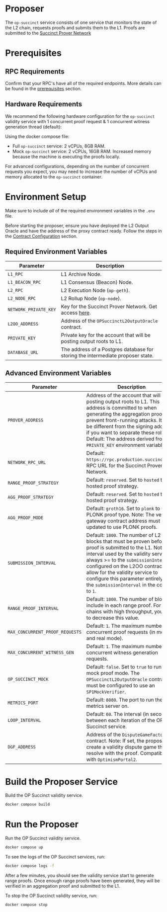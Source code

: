 # Proposer

The `op-succinct` service consists of one service that monitors the state of the L2 chain, requests proofs and submits them to the L1. Proofs are submitted to the [Succinct Prover Network](https://docs.succinct.xyz/docs/generating-proofs/prover-network)

# Prerequisites

## RPC Requirements

Confirm that your RPC's have all of the required endpoints. More details can be found in the [prerequisites](../quick-start/prerequisites.md#requirements) section.

## Hardware Requirements

We recommend the following hardware configuration for the `op-succinct` validity service with 1 concurrent proof request & 1 concurrent witness generation thread (default):

Using the docker compose file:

- Full `op-succinct` service: 2 vCPUs, 8GB RAM.
- Mock `op-succinct` service: 2 vCPUs, 16GB RAM. Increased memory because the machine is executing the proofs locally.

For advanced configurations, depending on the number of concurrent requests you expect, you may need to increase the number of vCPUs and memory allocated to the `op-succinct` container.

# Environment Setup

Make sure to include *all* of the required environment variables in the `.env` file.

Before starting the proposer, ensure you have deployed the L2 Output Oracle and have the address of the proxy contract ready. Follow the steps in the [Contract Configuration](../contracts/configuration.md) section.

## Required Environment Variables

| Parameter | Description |
|-----------|-------------|
| `L1_RPC` | L1 Archive Node. |
| `L1_BEACON_RPC` | L1 Consensus (Beacon) Node. |
| `L2_RPC` | L2 Execution Node (`op-geth`). |
| `L2_NODE_RPC` | L2 Rollup Node (`op-node`). |
| `NETWORK_PRIVATE_KEY` | Key for the Succinct Prover Network. Get access [here](https://docs.succinct.xyz/docs/generating-proofs/prover-network). |
| `L2OO_ADDRESS` | Address of the `OPSuccinctL2OutputOracle` contract. |
| `PRIVATE_KEY` | Private key for the account that will be posting output roots to L1. |
| `DATABASE_URL` | The address of a Postgres database for storing the intermediate proposer state. |

## Advanced Environment Variables

| Parameter | Description |
|-----------|-------------|
| `PROVER_ADDRESS` | Address of the account that will be posting output roots to L1. This address is committed to when generating the aggregation proof to prevent front-running attacks. It can be different from the signing address if you want to separate these roles. Default: The address derived from the `PRIVATE_KEY` environment variable. |
| `NETWORK_RPC_URL` | Default: `https://rpc.production.succinct.xyz`. RPC URL for the Succinct Prover Network. |
| `RANGE_PROOF_STRATEGY` | Default: `reserved`. Set to `hosted` to use hosted proof strategy. |
| `AGG_PROOF_STRATEGY` | Default: `reserved`. Set to `hosted` to use hosted proof strategy. |
| `AGG_PROOF_MODE` | Default: `groth16`. Set to `plonk` to use PLONK proof type. Note: The verifier gateway contract address must be updated to use PLONK proofs. |
| `SUBMISSION_INTERVAL` | Default: `1800`. The number of L2 blocks that must be proven before a proof is submitted to the L1. Note: The interval used by the validity service is always >= to the `submissionInterval` configured on the L2OO contract. To allow for the validity service to configure this parameter entirely, set the `submissionInterval` in the contract to `1`. |
| `RANGE_PROOF_INTERVAL` | Default: `1800`. The number of blocks to include in each range proof. For chains with high throughput, you need to decrease this value. |
| `MAX_CONCURRENT_PROOF_REQUESTS` | Default: `1`. The maximum number of concurrent proof requests (in mock and real mode). |
| `MAX_CONCURRENT_WITNESS_GEN` | Default: `1`. The maximum number of concurrent witness generation requests. |
| `OP_SUCCINCT_MOCK` | Default: `false`. Set to `true` to run in mock proof mode. The `OPSuccinctL2OutputOracle` contract must be configured to use an `SP1MockVerifier`. |
| `METRICS_PORT` | Default: `8080`. The port to run the metrics server on. |
| `LOOP_INTERVAL` | Default: `60`. The interval (in seconds) between each iteration of the OP Succinct service. |
| `DGF_ADDRESS` | Address of the `DisputeGameFactory` contract. Note: If set, the proposer will create a validity dispute game that will resolve with the proof. Compatible with `OptimismPortal2`. |

# Build the Proposer Service

Build the OP Succinct validity service.

```bash
docker compose build
```

# Run the Proposer

Run the OP Succinct validity service.

```bash
docker compose up
```

To see the logs of the OP Succinct services, run:

```bash
docker compose logs -f
```

After a few minutes, you should see the validity service start to generate range proofs. Once enough range proofs have been generated, they will be verified in an aggregation proof and submitted to the L1.

To stop the OP Succinct validity service, run:

```bash
docker compose stop
```
